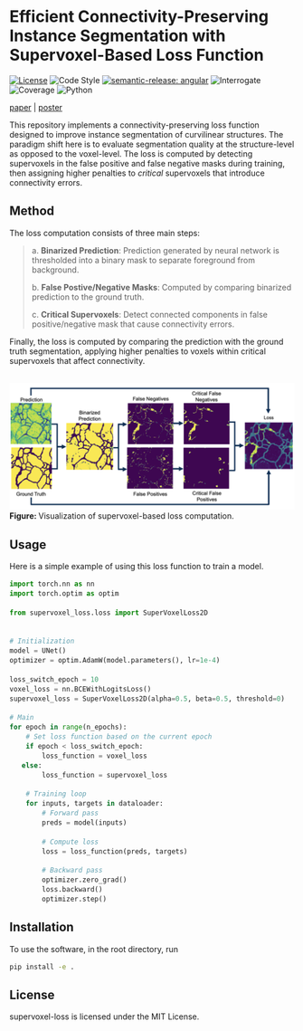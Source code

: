 # Efficient Connectivity-Preserving Instance Segmentation with Supervoxel-Based Loss Function

[![License](https://img.shields.io/badge/license-MIT-brightgreen)](LICENSE)
![Code Style](https://img.shields.io/badge/code%20style-black-black)
[![semantic-release: angular](https://img.shields.io/badge/semantic--release-angular-e10079?logo=semantic-release)](https://github.com/semantic-release/semantic-release)
![Interrogate](https://img.shields.io/badge/interrogate-97.8%25-brightgreen)
![Coverage](https://img.shields.io/badge/coverage-100%25-brightgreen?logo=codecov)
![Python](https://img.shields.io/badge/python->=3.7-blue?logo=python)

[paper](https://arxiv.org/abs/2501.01022) | [poster](https://github.com/AllenNeuralDynamics/supervoxel-loss/blob/main/imgs/poster.pdf)

This repository implements a connectivity-preserving loss function designed to improve instance segmentation of curvilinear structures. The paradigm shift here is to evaluate segmentation quality at the structure-level as opposed to the voxel-level. The loss is computed by detecting supervoxels in the false positive and false negative masks during training, then assigning higher penalties to *critical* supervoxels that introduce connectivity errors.

## Method

The loss computation consists of three main steps:

<blockquote>
  <p>a. <strong>Binarized Prediction</strong>: Prediction generated by neural network is thresholded into a binary mask to separate foreground from background.</p>
  <p>b. <strong>False Postive/Negative Masks</strong>: Computed by comparing binarized prediction to the ground truth.</p>
  <p>c. <strong>Critical Supervoxels</strong>: Detect connected components in false positive/negative mask that cause connectivity errors.</p>
</blockquote>

Finally, the loss is computed by comparing the prediction with the ground truth segmentation, applying higher penalties to voxels within critical supervoxels that affect connectivity.
<br>
<br>

<p>
  <img src="imgs/pipeline.png" width="900" alt="pipeline">
  <br>
  <b> Figure: </b>Visualization of supervoxel-based loss computation.
</p>

## Usage

Here is a simple example of using this loss function to train a model.

```python
import torch.nn as nn
import torch.optim as optim

from supervoxel_loss.loss import SuperVoxelLoss2D

    
# Initialization
model = UNet()
optimizer = optim.AdamW(model.parameters(), lr=1e-4)

loss_switch_epoch = 10
voxel_loss = nn.BCEWithLogitsLoss()
supervoxel_loss = SuperVoxelLoss2D(alpha=0.5, beta=0.5, threshold=0)

# Main
for epoch in range(n_epochs):
    # Set loss function based on the current epoch
    if epoch < loss_switch_epoch:
        loss_function = voxel_loss
   else:
        loss_function = supervoxel_loss

    # Training loop
    for inputs, targets in dataloader:
        # Forward pass
        preds = model(inputs)

        # Compute loss
        loss = loss_function(preds, targets)

        # Backward pass
        optimizer.zero_grad()
        loss.backward()
        optimizer.step()
```

## Installation
To use the software, in the root directory, run
```bash
pip install -e .
```

## License
supervoxel-loss is licensed under the MIT License.
